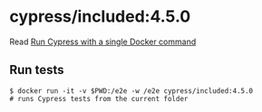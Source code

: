 <!--
WARNING: this file was autogenerated by generate-included-image.js using

    npm run add:included -- 4.5.0 cypress/browsers:node12.13.0-chrome80-ff74
-->

# cypress/included:4.5.0

Read [Run Cypress with a single Docker command][blog post url]

## Run tests

```shell
$ docker run -it -v $PWD:/e2e -w /e2e cypress/included:4.5.0
# runs Cypress tests from the current folder
```

[blog post url]: https://www.cypress.io/blog/2019/05/02/run-cypress-with-a-single-docker-command/
